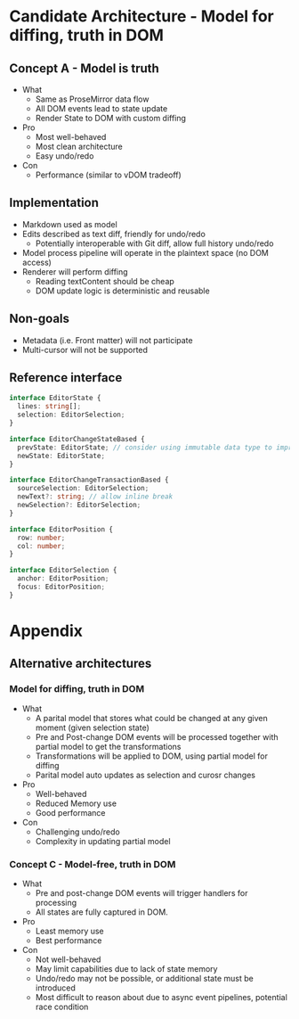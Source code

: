 # Candidate Architecture - Model for diffing, truth in DOM

## Concept A - Model is truth

- What
  - Same as ProseMirror data flow
  - All DOM events lead to state update
  - Render State to DOM with custom diffing
- Pro
  - Most well-behaved
  - Most clean architecture
  - Easy undo/redo
- Con
  - Performance (similar to vDOM tradeoff)

## Implementation

- Markdown used as model
- Edits described as text diff, friendly for undo/redo
  - Potentially interoperable with Git diff, allow full history undo/redo
- Model process pipeline will operate in the plaintext space (no DOM access)
- Renderer will perform diffing
  - Reading textContent should be cheap
  - DOM update logic is deterministic and reusable

## Non-goals

- Metadata (i.e. Front matter) will not participate
- Multi-cursor will not be supported

## Reference interface

```typescript
interface EditorState {
  lines: string[];
  selection: EditorSelection;
}

interface EditorChangeStateBased {
  prevState: EditorState; // consider using immutable data type to improve perf
  newState: EditorState;
}

interface EditorChangeTransactionBased {
  sourceSelection: EditorSelection;
  newText?: string; // allow inline break
  newSelection?: EditorSelection;
}

interface EditorPosition {
  row: number;
  col: number;
}

interface EditorSelection {
  anchor: EditorPosition;
  focus: EditorPosition;
}
```

# Appendix

## Alternative architectures

### Model for diffing, truth in DOM

- What
  - A parital model that stores what could be changed at any given moment (given selection state)
  - Pre and Post-change DOM events will be processed together with partial model to get the transformations
  - Transformations will be applied to DOM, using partial model for diffing
  - Parital model auto updates as selection and curosr changes
- Pro
  - Well-behaved
  - Reduced Memory use
  - Good performance
- Con
  - Challenging undo/redo
  - Complexity in updating partial model

### Concept C - Model-free, truth in DOM

- What
  - Pre and post-change DOM events will trigger handlers for processing
  - All states are fully captured in DOM.
- Pro
  - Least memory use
  - Best performance
- Con
  - Not well-behaved
  - May limit capabilities due to lack of state memory
  - Undo/redo may not be possible, or additional state must be introduced
  - Most difficult to reason about due to async event pipelines, potential race condition
